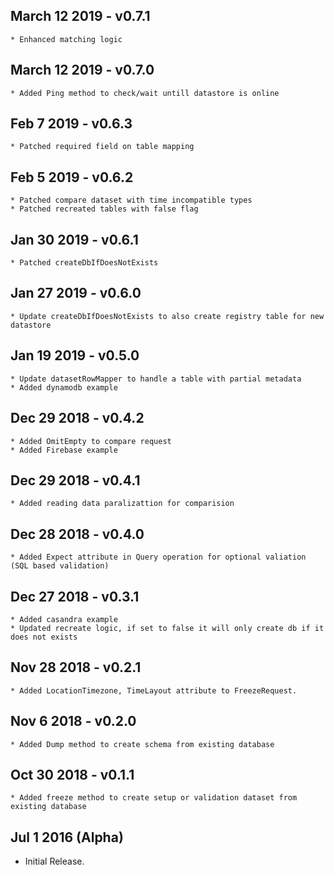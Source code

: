 ## March 12 2019 - v0.7.1
    * Enhanced matching logic

## March 12 2019 - v0.7.0
    * Added Ping method to check/wait untill datastore is online

## Feb 7 2019 - v0.6.3
    * Patched required field on table mapping

## Feb 5 2019 - v0.6.2
    * Patched compare dataset with time incompatible types
    * Patched recreated tables with false flag 

## Jan 30 2019 - v0.6.1
    * Patched createDbIfDoesNotExists

## Jan 27 2019 - v0.6.0
    * Update createDbIfDoesNotExists to also create registry table for new datastore

## Jan 19 2019 - v0.5.0
    * Update datasetRowMapper to handle a table with partial metadata
    * Added dynamodb example

## Dec 29 2018 - v0.4.2
    * Added OmitEmpty to compare request
    * Added Firebase example
    

## Dec 29 2018 - v0.4.1
    * Added reading data paralizattion for comparision 
    
## Dec 28 2018 - v0.4.0
    * Added Expect attribute in Query operation for optional valiation (SQL based validation)

## Dec 27 2018 - v0.3.1
    * Added casandra example
    * Updated recreate logic, if set to false it will only create db if it does not exists

## Nov 28 2018 - v0.2.1
    * Added LocationTimezone, TimeLayout attribute to FreezeRequest.

## Nov 6 2018 - v0.2.0
    * Added Dump method to create schema from existing database

## Oct 30 2018 - v0.1.1
    * Added freeze method to create setup or validation dataset from existing database


## Jul 1 2016 (Alpha)

  * Initial Release.
